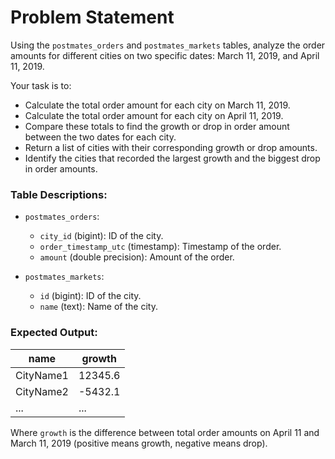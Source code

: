 # Problem Statement

Using the `postmates_orders` and `postmates_markets` tables, analyze the order amounts for different cities on two specific dates: March 11, 2019, and April 11, 2019.

Your task is to:

- Calculate the total order amount for each city on March 11, 2019.
- Calculate the total order amount for each city on April 11, 2019.
- Compare these totals to find the growth or drop in order amount between the two dates for each city.
- Return a list of cities with their corresponding growth or drop amounts.
- Identify the cities that recorded the largest growth and the biggest drop in order amounts.

### Table Descriptions:

- `postmates_orders`:

  - `city_id` (bigint): ID of the city.
  - `order_timestamp_utc` (timestamp): Timestamp of the order.
  - `amount` (double precision): Amount of the order.

- `postmates_markets`:
  - `id` (bigint): ID of the city.
  - `name` (text): Name of the city.

### Expected Output:

| name      | growth  |
| --------- | ------- |
| CityName1 | 12345.6 |
| CityName2 | -5432.1 |
| ...       | ...     |

Where `growth` is the difference between total order amounts on April 11 and March 11, 2019 (positive means growth, negative means drop).
